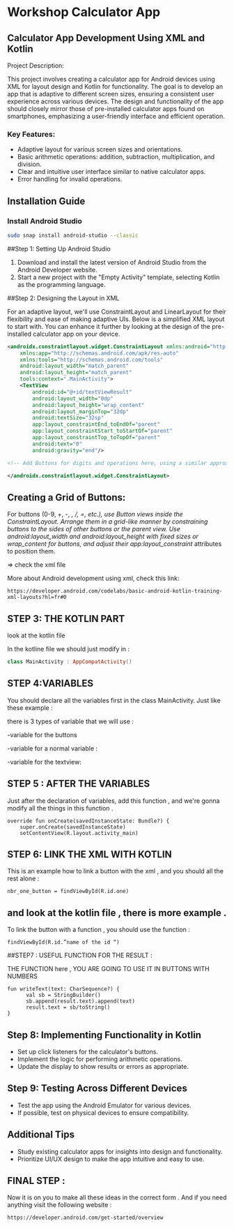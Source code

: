 # Workshop Calculator App

## Calculator App Development Using XML and Kotlin

Project Description:

This project involves creating a calculator app for Android devices using XML for layout design and Kotlin for functionality. The goal is to develop an app that is adaptive to different screen sizes, ensuring a consistent user experience across various devices. The design and functionality of the app should closely mirror those of pre-installed calculator apps found on smartphones, emphasizing a user-friendly interface and efficient operation.

### Key Features:

- Adaptive layout for various screen sizes and orientations.
- Basic arithmetic operations: addition, subtraction, multiplication, and division.
- Clear and intuitive user interface similar to native calculator apps.
- Error handling for invalid operations.

## Installation Guide

### Install Android Studio

```bash
sudo snap install android-studio --classic
```

 ##Step 1: Setting Up Android Studio

1. Download and install the latest version of Android Studio from the Android Developer website.
2. Start a new project with the "Empty Activity" template, selecting Kotlin as the programming language.


	



##Step 2: Designing the Layout in XML


For an adaptive layout, we'll use ConstraintLayout and LinearLayout for their  flexibility and ease of making adaptive UIs. Below is a simplified XML layout to start with. You can enhance it further by looking at the design of the pre-installed calculator app on your device.

```xml
<androidx.constraintlayout.widget.ConstraintLayout xmlns:android="http://schemas.android.com/apk/res/android"
	xmlns:app="http://schemas.android.com/apk/res-auto"
	xmlns:tools="http://schemas.android.com/tools"
	android:layout_width="match_parent"
	android:layout_height="match_parent"
	tools:context=".MainActivity">
	<TextView
    	android:id="@+id/textViewResult"
    	android:layout_width="0dp"
    	android:layout_height="wrap_content"
    	android:layout_marginTop="32dp"
    	android:textSize="32sp"
    	app:layout_constraintEnd_toEndOf="parent"
    	app:layout_constraintStart_toStartOf="parent"
    	app:layout_constraintTop_toTopOf="parent"
    	android:text="0"
    	android:gravity="end"/>

<!-- Add Buttons for digits and operations here, using a similar approach -->

</androidx.constraintlayout.widget.ConstraintLayout>
```

## Creating a Grid of Buttons:

For buttons (0-9, +, -, *, /, =, etc.), use Button views inside the ConstraintLayout. Arrange them in a grid-like manner by constraining buttons to the sides of other buttons or the parent view.
Use android:layout_width and android:layout_height with fixed sizes or wrap_content for buttons, and adjust their app:layout_constraint* attributes to position them.


=> check the xml file 

More about Android development using xml, check this link:

	https://developer.android.com/codelabs/basic-android-kotlin-training-xml-layouts?hl=fr#0



## STEP 3: THE KOTLIN PART

look at the kotlin file

In the kotline file we should just modify in :
```kotlin
class MainActivity : AppCompatActivity()
```


## STEP 4:VARIABLES

You should declare all the variables first in the class MainActivity.
Just like these example : 

there is 3 types of variable that we will use : 

-variable for the buttons


-variable for a normal variable :



-variable for the textview:




## STEP 5 : AFTER THE VARIABLES

Just after the declaration of variables, add this function , and we're gonna modify all the things in this function .
```
override fun onCreate(savedInstanceState: Bundle?) {
    super.onCreate(savedInstanceState)
    setContentView(R.layout.activity_main)
 ```


## STEP 6: LINK THE XML WITH KOTLIN 



This is an example how to link a button with the xml , and you should all the rest alone :
```
nbr_one_button = findViewById(R.id.one)
```
## and look at the kotlin file , there is more example .



To link the button with a function , you should use the function :
```
findViewById(R.id.”name of the id “) 
```


##STEP7 : USEFUL FUNCTION FOR THE RESULT :


THE FUNCTION here , YOU ARE GOING TO USE IT IN BUTTONS WITH NUMBERS
```
fun writeText(text: CharSequence?) {
      val sb = StringBuilder()
      sb.append(result.text).append(text)
      result.text = sb/toString()
}
```


## Step 8: Implementing Functionality in Kotlin

- Set up click listeners for the calculator's buttons.
- Implement the logic for performing arithmetic operations.
- Update the display to show results or errors as appropriate.



## Step 9: Testing Across Different Devices

- Test the app using the Android Emulator for various devices.
- If possible, test on physical devices to ensure compatibility.






## Additional Tips

- Study existing calculator apps for insights into design and functionality.
- Prioritize UI/UX design to make the app intuitive and easy to use.




## FINAL STEP : 

Now it is on you to make all these ideas in the correct form .
And if you need anything visit the following website : 
```
https://developer.android.com/get-started/overview
```








